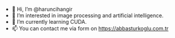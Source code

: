 - 👋 Hi, I’m @haruncihangir
- 👀 I’m interested in image processing and artificial intelligence.
- 🌱 I’m currently learning CUDA.
- 📫 You can contact me via form on https://abbasturkoglu.com.tr

<!---
abbasturkoglu/abbasturkoglu is a ✨ special ✨ repository because its `README.md` (this file) appears on your GitHub profile.
You can click the Preview link to take a look at your changes.
--->
